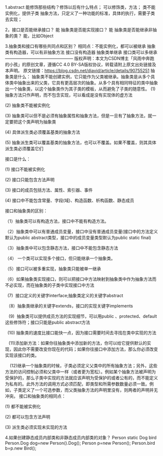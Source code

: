 1.abstract 能修饰那些结构？修饰以后有什么特点；
可以修饰类，方法；
类不能实例化，提供子类
抽象方法，只定义了一种功能的标准，具体的执行，需要子类去实现；

2，接口是否能继承接口？
能
抽象类是否能实现接口？
能
抽象类是否能继承非抽象的类？
能，比如Object

3.抽象类和接口有哪些共同点和区别？
相同点：不能实例化，都可以被继承
抽象类有构造器，可以有非抽象方法
接口没有构造器
抽象类单继承
接口类可以多继承
————————————————
版权声明：本文为CSDN博主「风雨中奔跑的小孩」的原创文章，遵循CC 4.0 BY-SA版权协议，转载请附上原文出处链接及本声明。
原文链接：https://blog.csdn.net/diavid/article/details/90755251
抽象类是什么：
抽象类不能创建实例，它只能作为父类被继承。抽象类是从多个具体类中抽象出来的父类，它具有更高层次的抽象。从多个具有相同特征的类中抽象出一个抽象类，以这个抽象类作为其子类的模板，从而避免了子类的随意性。
(1) 抽象方法只作声明，而不包含实现，可以看成是没有实现体的虚方法

(2) 抽象类不能被实例化

(3) 抽象类可以但不是必须有抽象属性和抽象方法，但是一旦有了抽象方法，就一定要把这个类声明为抽象类

(4) 具体派生类必须覆盖基类的抽象方法

(5) 抽象派生类可以覆盖基类的抽象方法，也可以不覆盖。如果不覆盖，则其具体派生类必须覆盖它们

接口是什么：

(1) 接口不能被实例化

(2) 接口只能包含方法声明

(3) 接口的成员包括方法、属性、索引器、事件

(4) 接口中不能包含常量、字段(域)、构造函数、析构函数、静态成员

接口和抽象类的区别：

（1）抽象类可以有构造方法，接口中不能有构造方法。

（2）抽象类中可以有普通成员变量，接口中没有普通成员变量(接口中的方法定义默认为public abstract类型，接口中的成员变量类型默认为public static final)

（3）抽象类中可以包含静态方法，接口中不能包含静态方法

（4） 一个类可以实现多个接口，但只能继承一个抽象类。

（5）接口可以被多重实现，抽象类只能被单一继承

（6）如果抽象类实现接口，则可以把接口中方法映射到抽象类中作为抽象方法而不必实现，而在抽象类的子类中实现接口中方法

  (7)  接口定义的关键字interface;抽象类定义的关键字abstract

 （8）抽象类继承的关键字extends，接口的实现关键字implements

   (9)  抽象类可以提供成员方法的实现细节，可以用public 、protected、default这些修饰符；接口只能是public abstract方法

  (10) 抽象类的速度比接口能快一点，因为接口需要时间去寻找在类中实现的方法

   (11)添加新方法：如果你往抽象类中添加新的方法，你可以给它提供默认的实现，因此你不需要改变你现在的代码；如果你往接口中添加方法，那么你必须改变实现该接口的类。

    (12)继承一个抽象类的时候，子类必须定义父类中的所有抽象方法；另外，这些方法的访问控制必须和父类中一样（或者更为宽松）。例如某个抽象方法被声明为受保护的，那么子类中实现的方法就应该声明为受保护的或者公有的，而不能定义为私有的。此外方法的调用方式必须匹配，即类型和所需参数数量必须一致。例如，子类定义了一个可选参数，而父类抽象方法的声明里没有，则两者的声明并无冲突。
接口和抽象类的相同点：

 

(1) 都不能被实例化

(2) 都可以包含方法声明

(3) 派生类必须实现未实现的方法

4.如果创建静态成员内部类和非静态成员内部类的对象？
Person static Dog  bird
Person.Dog dog=new Person().Dog();
Person p=new Person();
Person.bird b=p.new Bird();